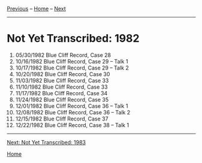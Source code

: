 
[Previous](unfinished-1981-2) – 
[Home](index#1982) – 
[Next](unfinished-1983)

---
# Not Yet Transcribed: 1982

1. 05/30/1982	Blue Cliff Record, Case 28
1. 10/16/1982	Blue Cliff Record, Case 29 – Talk 1
1. 10/17/1982	Blue Cliff Record, Case 29 – Talk 2
1. 10/20/1982	Blue Cliff Record, Case 30
1. 11/03/1982	Blue Cliff Record, Case 33
1. 11/10/1982	Blue Cliff Record, Case 33
1. 11/17/1982	Blue Cliff Record, Case 34
1. 11/24/1982	Blue Cliff Record, Case 35
1. 12/01/1982	Blue Cliff Record, Case 36 – Talk 1
1. 12/08/1982	Blue Cliff Record, Case 36 – Talk 2	
1. 12/15/1982	Blue Cliff Record, Case 37	
1. 12/22/1982	Blue Cliff Record, Case 38 – Talk 1	

---
[Next: Not Yet Transcribed: 1983](unfinished-1983)

[Home](index#1982)
